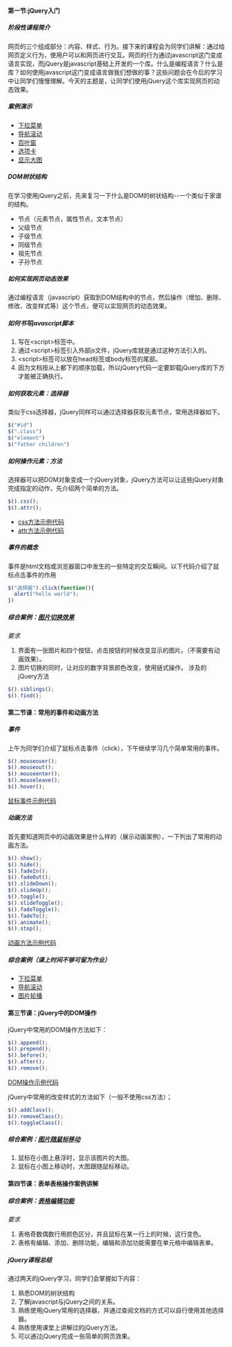 #### 第一节:jQuery入门

##### 阶段性课程简介
网页的三个组成部分：内容、样式、行为。接下来的课程会为同学们讲解：通过给网页定义行为，使用户可以和网页进行交互。网页的行为通过javascript这门变成语言实现，而jQuery是javascript基础上开发的一个库。什么是编程语言？什么是库？如何使用javascript这门变成语言做我们想做的事？这些问题会在今后的学习中让同学们慢慢理解。今天的主题是，让同学们使用jQuery这个库实现网页的动态效果。

##### 案例演示
+ [下拉菜单]()
+ [导航滚动]()
+ [百叶窗]()
+ [选项卡]()
+ [显示大图]()

##### DOM树状结构
在学习使用jQuery之前，先来复习一下什么是DOM的树状结构--一个类似于家谱的结构。
+ 节点（元素节点，属性节点，文本节点）
+ 父级节点
+ 子级节点
+ 同级节点
+ 祖先节点
+ 子孙节点

##### 如何实现网页动态效果
通过编程语言（javascript）获取到DOM结构中的节点，然后操作（增加、删除、修改、改变样式等）这个节点，便可以实现网页的动态效果。

##### 如何书写javascript脚本
1. 写在\<script\>标签中。
2. 通过\<script\>标签引入外部js文件，jQuery库就是通过这种方法引入的。
3. \<script\>标签可以放在head标签或body标签的尾部。
4. 因为文档按从上都下的顺序加载，所以jQuery代码一定要卸载jQuery库的下方才能被正确执行。

##### 如何获取元素：选择器
类似于css选择器，jQuery同样可以通过选择器获取元素节点，常用选择器如下。
``` js
$("#id")   
$(".class")
$("element")
$("father children")
```

##### 如何操作元素：方法
选择器可以把DOM对象变成一个jQuery对象，jQuery方法可以让这些jQuery对象完成指定的动作，先介绍两个简单的方法。
``` js
$().css();
$().attr();
```
+ [css方法示例代码]()
+ [attr方法示例代码]()

##### 事件的概念
事件是html文档或浏览器窗口中发生的一些特定的交互瞬间。以下代码介绍了鼠标点击事件的作用
``` js
$("选择器").click(function(){
  alert("hello world");
})
```

##### 综合案例：[图片切换效果]()
*要求*
1. 界面有一张图片和四个按钮，点击按钮的时候改变显示的图片。（不需要有动画效果）。
2. 图片切换的同时，让对应的数字背景颜色改变，使用链式操作。
涉及的jQuery方法
``` js
$().siblings();
$().find();

```


#### 第二节课：常用的事件和动画方法

##### 事件
上午为同学们介绍了鼠标点击事件（click），下午继续学习几个简单常用的事件。
``` js
$().mouseover();
$().mouseout();
$().mouseenter();
$().mouseleave();
$().hover();
```
[鼠标事件示例代码]()

##### 动画方法
首先要知道网页中的动画效果是什么样的（展示动画案例），一下列出了常用的动画方法。
``` js
$().show();
$().hide();
$().fadeIn();
$().fadeOut();
$().slideDown();
$().slideUp();
$().toggle();
$().slideToggle();
$().fadeToggle();
$().fadeTo();
$().animate();
$().stop();
```
[动画方法示例代码]()

##### 综合案例（课上时间不够可留为作业）
+ [下拉菜单]()
+ [导航滚动]()
+ [图片轮播]()


#### 第三节课：jQuery中的DOM操作
jQuery中常用的DOM操作方法如下：
``` js
$().append();
$().prepend();
$().before();
$().after();
$().remove();
```
[DOM操作示例代码]()

jQuery中常用的改变样式的方法如下（一般不使用css方法）；
``` js
$().addClass();
$().removeClass();
$().toggleClass();
```
##### 综合案例：[图片随鼠标移动]()
1. 鼠标在小图上悬浮时，显示该图片的大图。
2. 鼠标在小图上移动时，大图跟随鼠标移动。


#### 第四节课：表单表格操作案例讲解

##### 综合案例：[表格编辑功能]()
*要求*
1. 表格奇数偶数行用颜色区分，并且鼠标在某一行上的时候，这行变色。
2. 表格有编辑、添加、删除功能，编辑和添加功能需要在单元格中编辑表单。

##### jQuery课程总结
通过两天的jQuery学习，同学们会掌握如下内容：
1. 熟悉DOM的树状结构
2. 了解javascript与jQuery之间的关系。
3. 熟练使用jQuery常用的选择器，并通过查阅文档的方式可以自行使用其他选择器。
4. 熟练使用课堂上讲解过的jQuery方法。
5. 可以通过jQuery完成一些简单的网页效果。
